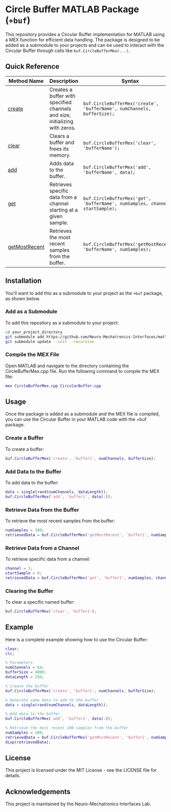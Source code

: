 # Circle Buffer MATLAB Package (`+buf`) #

This repository provides a Circular Buffer implementation for MATLAB using a MEX function for efficient data handling. The package is designed to be added as a submodule to your projects and can be used to interact with the Circular Buffer through calls like `buf.CircleBufferMex(...)`.

## Quick Reference ##
| Method Name | Description | Syntax |
|-------------|-------------|--------|
| [create](#create-a-buffer) | Creates a buffer with specified channels and size, initializing with zeros. | `buf.CircleBufferMex('create', 'bufferName', numChannels, bufferSize);` |
| [clear](#clear-a-buffer) | Clears a buffer and frees its memory. | `buf.CircleBufferMex('clear', 'bufferName');` |
| [add](#add-data-to-the-buffer) | Adds data to the buffer. | `buf.CircleBufferMex('add', 'bufferName', data);` |
| [get](#retrieve-data-from-a-channel) | Retrieves specific data from a channel starting at a given sample. | `buf.CircleBufferMex('get', 'bufferName', numSamples, channel, startSample);` |
| [getMostRecent](#retrieve-the-most-recent-samples) | Retrieves the most recent samples from the buffer. | `buf.CircleBufferMex('getMostRecent', 'bufferName', numSamples);` |


## Installation
You'll want to add this as a submodule to your project as the `+buf` package, as shown below.

### Add as a Submodule ###
To add this repository as a submodule to your project:

```bash
cd your_project_directory
git submodule add https://github.com/Neuro-Mechatronics-Interfaces/matlab_package__circle_buffer.git +buf
git submodule update --init --recursive
```

### Compile the MEX File ###
Open MATLAB and navigate to the directory containing the CircleBufferMex.cpp file. Run the following command to compile the MEX file:  

```matlab
mex CircleBufferMex.cpp CircularBuffer.cpp
```

## Usage ##
Once the package is added as a submodule and the MEX file is compiled, you can use the Circular Buffer in your MATLAB code with the +buf package.

### Create a Buffer ###
To create a buffer:
```matlab
buf.CircleBufferMex('create', 'buffer1', numChannels, bufferSize);
```

### Add Data to the Buffer ###
To add data to the buffer:
```matlab
data = single(rand(numChannels, dataLength));
buf.CircleBufferMex('add', 'buffer1', data(:));
```

### Retrieve Data from the Buffer ###
To retrieve the most recent samples from the buffer:  

```matlab
numSamples = 100;
retrievedData = buf.CircleBufferMex('getMostRecent', 'buffer1', numSamples);
```

### Retrieve Data from a Channel ###
To retrieve specific data from a channel:  

```matlab
channel = 1;
startSample = 0;
retrievedData = buf.CircleBufferMex('get', 'buffer1', numSamples, channel, startSample);
```

### Clearing the Buffer ###  
To clear a specific named buffer:  
```matlab
buf.CircleBufferMex('clear', 'buffer1');
```

## Example ##
Here is a complete example showing how to use the Circular Buffer:

```matlab
clear;
clc;

% Parameters
numChannels = 64;
bufferSize = 4000;
dataLength = 256;

% Create the buffer
buf.CircleBufferMex('create', 'buffer1', numChannels, bufferSize);

% Generate some data to add to the buffer
data = single(rand(numChannels, dataLength));

% Add data to the buffer
buf.CircleBufferMex('add', 'buffer1', data(:));

% Retrieve the most recent 100 samples from the buffer
numSamples = 100;
retrievedData = buf.CircleBufferMex('getMostRecent', 'buffer1', numSamples);
disp(retrievedData);
```

## License ##
This project is licensed under the MIT License - see the LICENSE file for details.

## Acknowledgements ##
This project is maintained by the Neuro-Mechatronics Interfaces Lab.